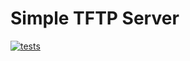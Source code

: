 # Simple TFTP Server

[![tests](https://github.com/EfesX/etftp/actions/workflows/pipeline.yml/badge.svg)](https://github.com/EfesX/etftp/actions/workflows/pipeline.yml)